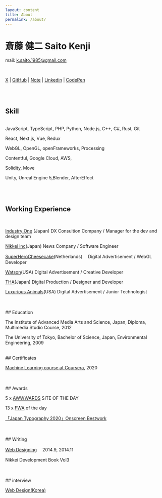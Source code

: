 ```yaml
---
layout: content
title: About
permalink: /about/
---
```


<h1 class="about-h1">斎藤 健二 Saito Kenji</h1>

mail: k.saito.1985@gmail.com

<br>

[X](https://x.com/saitopatopo)
| [GitHub](https://github.com/kenjiSpecial)
| [Note](https://note.com/saitopatopo)
| [Linkedin](https://www.linkedin.com/in/kenji-saito-5a327340)
| [CodePen](http://codepen.io/kenjiSpecial/)

<br>
<br>
<h2>Skill</h2>
<br>
JavaScript, TypeScript, PHP, Python, Node.js, C++, C#, Rust, Git

React, Next.js, Vue, Redux

WebGL, OpenGL, openFrameworks, Processing

Contentful, Google Cloud, AWS,

Solidity, Move

Unity, Unreal Engine 5,Blender, AfterEffect

<br>
<br>

## Working Experience

<br>

[Industry One](https://industry-one.com/) (Japan) DX Consultion Company / Manager for the dev and design team

[Nikkei inc](https://www.nikkei.com/)(Japan) News Company / Software Engineer

[SuperHeroCheesecake](https://superherocheesecake.com/)(Netherlands)　 Digital Advertisement / WebGL Developer

[Watson](https://watson.la/)(USA) Digital Advertisement / Creative Developer

[THA](http://tha.jp/)(Japan) Digital Production / Designer and Developer

[Luxurious Animals](https://www.luxanimals.com/)(USA) Digital Advertisement / Junior Technologist

<br>
<br>
## Education
<br>

The Institute of Advanced Media Arts and Science, Japan, Diploma, Multimedia Studio Course, 2012

The University of Tokyo, Bachelor of Science, Japan, Environmental Engineering, 2009

<br>
## Certificates

[Machine Learning course at Coursera](https://www.coursera.org/account/accomplishments/records/SGJHB7UGJNB9?utm_source=link&utm_medium=certificate&utm_content=cert_image&utm_campaign=sharebutton_course), 2020

<br>
<br>
## Awards
<br>

5 x [AWWWARDS](https://www.awwwards.com/) SITE OF THE DAY

13 x [FWA](https://thefwa.com/) of the day

[「Japan Typography 2020」Onscreen Bestwork](https://www.nikkei.com/article/DGXMZO52016060R11C19A1000000/)

<br>
<br>
## Writing
<br>

[Web Designing](https://book.mynavi.jp/wdonline/)　 2014.9, 2014.11

Nikkei Development Book Vol3

<br>
<br>
## interview
<br>

[Web Design(Korea)](http://kenjispecial.github.io/2015/09/magazine)
